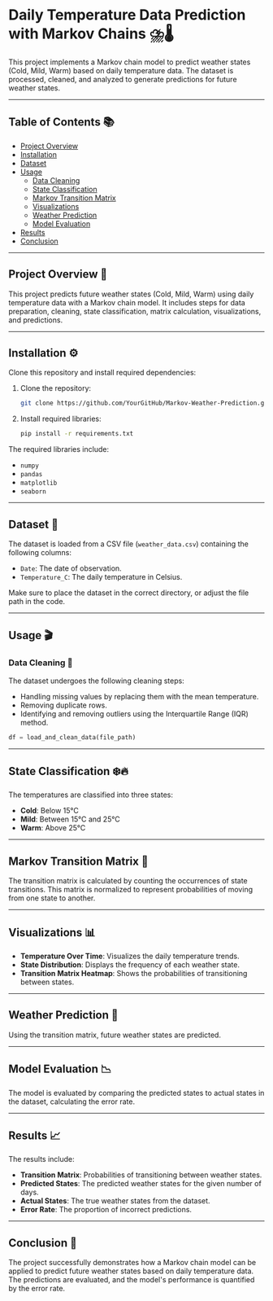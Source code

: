 # **Daily Temperature Data Prediction with Markov Chains** ⛈️🌡️

This project implements a Markov chain model to predict weather states (Cold, Mild, Warm) based on daily temperature data. The dataset is processed, cleaned, and analyzed to generate predictions for future weather states.

---

## **Table of Contents** 📚

- [Project Overview](#project-overview)
- [Installation](#installation)
- [Dataset](#dataset)
- [Usage](#usage)
  - [Data Cleaning](#data-cleaning)
  - [State Classification](#state-classification)
  - [Markov Transition Matrix](#markov-transition-matrix)
  - [Visualizations](#visualizations)
  - [Weather Prediction](#weather-prediction)
  - [Model Evaluation](#model-evaluation)
- [Results](#results)
- [Conclusion](#conclusion)

---

## **Project Overview** 📖

This project predicts future weather states (Cold, Mild, Warm) using daily temperature data with a Markov chain model. It includes steps for data preparation, cleaning, state classification, matrix calculation, visualizations, and predictions.

---

## **Installation** ⚙️

Clone this repository and install required dependencies:

1. Clone the repository:
    ```bash
    git clone https://github.com/YourGitHub/Markov-Weather-Prediction.git
    ```

2. Install required libraries:
    ```bash
    pip install -r requirements.txt
    ```

The required libraries include:
- `numpy`
- `pandas`
- `matplotlib`
- `seaborn`

---

## **Dataset** 📑

The dataset is loaded from a CSV file (`weather_data.csv`) containing the following columns:
- `Date`: The date of observation.
- `Temperature_C`: The daily temperature in Celsius.

Make sure to place the dataset in the correct directory, or adjust the file path in the code.

---

## **Usage** 🎬

### **Data Cleaning** 🧹

The dataset undergoes the following cleaning steps:
- Handling missing values by replacing them with the mean temperature.
- Removing duplicate rows.
- Identifying and removing outliers using the Interquartile Range (IQR) method.

```python
df = load_and_clean_data(file_path)
```

---


## **State Classification** ❄️🔥

The temperatures are classified into three states:

- **Cold**: Below 15°C
- **Mild**: Between 15°C and 25°C
- **Warm**: Above 25°C

---

## **Markov Transition Matrix** 🧮

The transition matrix is calculated by counting the occurrences of state transitions. This matrix is normalized to represent probabilities of moving from one state to another.

---

## **Visualizations** 📊

- **Temperature Over Time**: Visualizes the daily temperature trends.
- **State Distribution**: Displays the frequency of each weather state.
- **Transition Matrix Heatmap**: Shows the probabilities of transitioning between states.

---

## **Weather Prediction** 🤖

Using the transition matrix, future weather states are predicted.

---

## **Model Evaluation** 📉

The model is evaluated by comparing the predicted states to actual states in the dataset, calculating the error rate.

---

## **Results** 📈

The results include:

- **Transition Matrix**: Probabilities of transitioning between weather states.
- **Predicted States**: The predicted weather states for the given number of days.
- **Actual States**: The true weather states from the dataset.
- **Error Rate**: The proportion of incorrect predictions.

---

## **Conclusion** 🎯

The project successfully demonstrates how a Markov chain model can be applied to predict future weather states based on daily temperature data. The predictions are evaluated, and the model's performance is quantified by the error rate.
